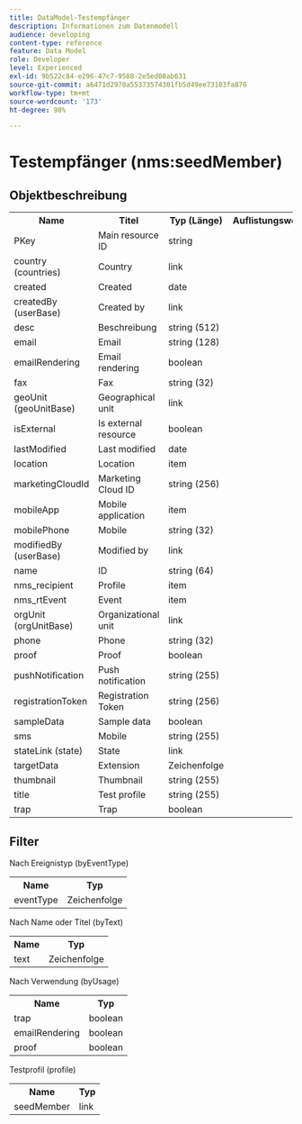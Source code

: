 ```yaml
---
title: DataModel-Testempfänger
description: Informationen zum Datenmodell
audience: developing
content-type: reference
feature: Data Model
role: Developer
level: Experienced
exl-id: 9b522c84-e296-47c7-9588-2e5ed08ab631
source-git-commit: a6471d2970a55373574301fb5d49ee73103fa870
workflow-type: tm+mt
source-wordcount: '173'
ht-degree: 98%

---
```


# Testempfänger (nms:seedMember)

## Objektbeschreibung

<table>
               <tr>
                  <th>Name</th>
                  <th>Titel</th>
                  <th>Typ (Länge)</th>
                  <th>Auflistungswerte</th>
               </tr>
               <tr>
                  <td>PKey</td>
                  <td>Main resource ID</td>
                  <td>string </td>
                  <td> </td>
               </tr>
               <tr>
                  <td>country (countries)</td>
                  <td>Country</td>
                  <td>link </td>
                  <td> </td>
               </tr>
               <tr>
                  <td>created</td>
                  <td>Created</td>
                  <td>date </td>
                  <td> </td>
               </tr>
               <tr>
                  <td>createdBy (userBase)</td>
                  <td>Created by</td>
                  <td>link </td>
                  <td> </td>
               </tr>
               <tr>
                  <td>desc</td>
                  <td>Beschreibung </td>
                  <td>string (512)</td>
                  <td> </td>
               </tr>
               <tr>
                  <td>email</td>
                  <td>Email</td>
                  <td>string (128)</td>
                  <td> </td>
               </tr>
               <tr>
                  <td>emailRendering</td>
                  <td>Email rendering</td>
                  <td>boolean </td>
                  <td> </td>
               </tr>
               <tr>
                  <td>fax</td>
                  <td>Fax</td>
                  <td>string (32)</td>
                  <td> </td>
               </tr>
               <tr>
                  <td>geoUnit (geoUnitBase)</td>
                  <td>Geographical unit</td>
                  <td>link </td>
                  <td> </td>
               </tr>
               <tr>
                  <td>isExternal</td>
                  <td>Is external resource</td>
                  <td>boolean </td>
                  <td> </td>
               </tr>
               <tr>
                  <td>lastModified</td>
                  <td>Last modified</td>
                  <td>date </td>
                  <td> </td>
               </tr>
               <tr>
                  <td>location</td>
                  <td>Location</td>
                  <td>item </td>
                  <td> </td>
               </tr>
               <tr>
                  <td>marketingCloudId</td>
                  <td>Marketing Cloud ID</td>
                  <td>string (256)</td>
                  <td> </td>
               </tr>
               <tr>
                  <td>mobileApp</td>
                  <td>Mobile application</td>
                  <td>item </td>
                  <td> </td>
               </tr>
               <tr>
                  <td>mobilePhone</td>
                  <td>Mobile</td>
                  <td>string (32)</td>
                  <td> </td>
               </tr>
               <tr>
                  <td>modifiedBy (userBase)</td>
                  <td>Modified by</td>
                  <td>link </td>
                  <td> </td>
               </tr>
               <tr>
                  <td>name</td>
                  <td>ID</td>
                  <td>string (64)</td>
                  <td> </td>
               </tr>
               <tr>
                  <td>nms_recipient</td>
                  <td>Profile</td>
                  <td>item </td>
                  <td> </td>
               </tr>
               <tr>
                  <td>nms_rtEvent</td>
                  <td>Event</td>
                  <td>item </td>
                  <td> </td>
               </tr>
               <tr>
                  <td>orgUnit (orgUnitBase)</td>
                  <td>Organizational unit</td>
                  <td>link </td>
                  <td> </td>
               </tr>
               <tr>
                  <td>phone</td>
                  <td>Phone</td>
                  <td>string (32)</td>
                  <td> </td>
               </tr>
               <tr>
                  <td>proof</td>
                  <td>Proof</td>
                  <td>boolean </td>
                  <td> </td>
               </tr>
               <tr>
                  <td>pushNotification</td>
                  <td>Push notification</td>
                  <td>string (255)</td>
                  <td> </td>
               </tr>
               <tr>
                  <td>registrationToken</td>
                  <td>Registration Token</td>
                  <td>string (256)</td>
                  <td> </td>
               </tr>
               <tr>
                  <td>sampleData</td>
                  <td>Sample data</td>
                  <td>boolean </td>
                  <td> </td>
               </tr>
               <tr>
                  <td>sms</td>
                  <td>Mobile</td>
                  <td>string (255)</td>
                  <td> </td>
               </tr>
               <tr>
                  <td>stateLink (state)</td>
                  <td>State</td>
                  <td>link </td>
                  <td> </td>
               </tr>
               <tr>
                  <td>targetData</td>
                  <td>Extension</td>
                  <td>Zeichenfolge </td>
                  <td> </td>
               </tr>
               <tr>
                  <td>thumbnail</td>
                  <td>Thumbnail</td>
                  <td>string (255)</td>
                  <td> </td>
               </tr>
               <tr>
                  <td>title</td>
                  <td>Test profile</td>
                  <td>string (255)</td>
                  <td> </td>
               </tr>
               <tr>
                  <td>trap</td>
                  <td>Trap</td>
                  <td>boolean </td>
                  <td> </td>
               </tr>
            </table>

## Filter

Nach Ereignistyp (byEventType)

<table>
        <tr>
        <th>Name</th>
        <th>Typ</th>
        </tr>
        <tr>
        <td>eventType</td>
        <td>Zeichenfolge</td>
        </tr>
    </table>

Nach Name oder Titel (byText)

<table>
        <tr>
        <th>Name</th>
        <th>Typ</th>
        </tr>
        <tr>
        <td>text</td>
        <td>Zeichenfolge</td>
        </tr>
    </table>

Nach Verwendung (byUsage)

<table>
        <tr>
        <th>Name</th>
        <th>Typ</th>
        </tr>
        <tr>
        <td>trap</td>
        <td>boolean</td>
        </tr>
        <tr>
        <td>emailRendering</td>
        <td>boolean</td>
        </tr>
        <tr>
        <td>proof</td>
        <td>boolean</td>
        </tr>
    </table>

Testprofil (profile)

<table>
    <tr>
    <th>Name</th>
    <th>Typ</th>
    </tr>
    <tr>
    <td>seedMember</td>
    <td>link</td>
    </tr>
</table>
